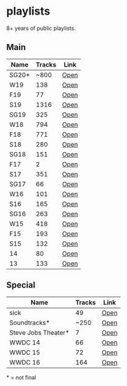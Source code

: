 # playlists
8+ years of public playlists.


## Main

| Name  | Tracks |  Link |
| --| --|--|
|SG20\*|~800|[Open](https://open.spotify.com/playlist/7nGoorL8apZ7PajkOYnTEs?si=BuP7NTZrSWm80aWjrTYAyg)|
|W19|138|[Open](https://open.spotify.com/playlist/1xnl4hFciPdhiqFxVh73HK?si=lzyd4AEIT42X46sG5PiMlw)|
|F19|77|[Open](https://open.spotify.com/playlist/1vfKbVj4GhXOfUVZtBc2Ov?si=n8Yc-TVHQEeUem_m0JW-tA)|
|S19|1316|[Open](https://open.spotify.com/playlist/5BItMLRrCQawnsSg9cMWa6?si=A1GWDicdTRmD0zf5crUuCw)|
|SG19|325|[Open](https://open.spotify.com/playlist/4vekCPcxQ5TTvPJU52d2qQ?si=j6wkuuU_RQeZzaayIfQpFw)|
|W18|794|[Open](https://open.spotify.com/playlist/5zDrOvwyF4lAD1oxtYPEhu?si=BO-zClZwQTSBqX9A2ecp5A)|
|F18|771|[Open](https://open.spotify.com/playlist/43wK9qPastFSJwITTFAmlz?si=SeFMkKcTRQ29HCbC-9edAw)|
|S18|280|[Open](https://open.spotify.com/playlist/0ACMvKTuqUIe2rzTZ1eDUa?si=ILHGANp0RvG8AXSnqq_4rQ)|
|SG18|151|[Open](https://open.spotify.com/playlist/5Qx50qB73CnhDvpcvMUxT6?si=XYgJaEPFRviO9ShUjfx4_A)|
|F17|2|[Open](https://open.spotify.com/playlist/3NXhd2rs6d576UbVq5yOjd?si=LEnD48-zSRO66iV5gzSSBw)|
|S17|351|[Open](https://open.spotify.com/playlist/7IyZ1UZoohWNKQyVO5owIy?si=J6j56WBVQrCrswM77emU1Q)|
|SG17|66|[Open](https://open.spotify.com/playlist/3Gu84zRyE6k6RL5yl4pDRq?si=2F6MSBPvRCOlJETMztARxA)|
|W16|101|[Open](https://open.spotify.com/playlist/2a4Vn3XI4CFtReeAKtd4Qu?si=FhIolI3ySoaE2AvLRe9_bg)|
|S16|165|[Open](https://open.spotify.com/playlist/5NklJ1MBLWVr0j7VvmNvWN?si=2Ohn1cd9SCqg5Vd1O15GRQ)|
|SG16|263|[Open](https://open.spotify.com/playlist/27WX6BD8cE1ds2OWKaNN6H?si=X6EG2Wr6Sgy-y7bOy_Ysjw)|
|W15|418|[Open](https://open.spotify.com/playlist/6eJaNeQqm4lxJIkBgJK3y8?si=WBi6wQFhSamASvFsV4TLqQ)|
|F15|193|[Open](https://open.spotify.com/playlist/3WrpieFLkWwtwbKjh8loof?si=uDksI-i5QYCvAXfoSYZSTQ)|
|S15|132|[Open](https://open.spotify.com/playlist/7KNx0qPbflHeT7UHYnx34O?si=IYYaazVgRCu4itTPeX_NRg)|
|14|80|[Open](https://open.spotify.com/playlist/17TMy3yIhr21m8CY8I185Y?si=dyD0IagCRNSf08LpCDyeRw)|
|13|133|[Open](https://open.spotify.com/playlist/42qR773Yu0JaFHoKh2EajA?si=vQvVA4klSGqtB8lnitD5zA)|

## Special
| Name  | Tracks |  Link |
| --| --|--|
|sick|49|[Open](https://open.spotify.com/playlist/5v8rQ3mlEMWvyTcO15HzEm?si=PO5WLRELRvm_J5k3iCgE_Q)|
|Soundtracks\*|~250|[Open](https://open.spotify.com/playlist/3cmsLsW96OJaVqIrc4fPH8?si=AKT4xNjdR8O268TD7BNWwQ)|
|Steve Jobs Theater\*|7|[Open](https://open.spotify.com/playlist/1wpe9q1JcMchZJltMYLNh0?si=HFQRgJmsROeWLEAwsYei2Q)|
|WWDC 14|66|[Open](https://open.spotify.com/playlist/7zF3S84JsggBTMQnHt2ncM?si=ZhyBob0RQAadtI0aQ3VG5w)|
|WWDC 15|72|[Open](https://open.spotify.com/playlist/7MU1ps0lEf0vf3bPTfeTJ8?si=UlMEtfrGS1KoYRqMo2NVpg)|
|WWDC 16|164|[Open](https://open.spotify.com/playlist/3FRLNZUBx03Ov2TXwtVTVG?si=DeeZid78SMGj81fQ6I837g)|

\* = not final
